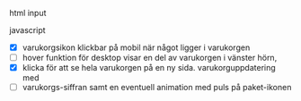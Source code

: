 html input

javascript

- [x] varukorgsikon klickbar på mobil när något ligger i varukorgen
- [ ] hover funktion för desktop visar en del av varukorgen i vänster hörn,
- [x] klicka för att se hela varukorgen på en ny sida. varukorguppdatering med
- [ ] varukorgs-siffran samt en eventuell animation med puls på paket-ikonen
